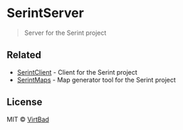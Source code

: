 # SerintServer

> Server for the Serint project

## Related
* [SerintClient](https://github.com/virtbad/SerintClient) - Client for the Serint project
* [SerintMaps](https://github.com/virtbad/SerintMaps) - Map generator tool for the Serint project

 ## License
 MIT © [VirtBad](https://github.com/virtbad/)
